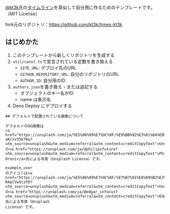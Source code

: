 [@kt3k](https://github.com/kt3k)氏の[タイムライン](https://times.kt3k.org/)を真似して自分用に作るためのテンプレートです。
（MIT License）

fork元のリポジトリ：https://github.com/kt3k/times-kt3k

## はじめかた

1. このテンプレートから新しくリポジトリを生成する
1. `util/const.ts`で宣言されている定数を書き換える
   - `SITE_URL`: デプロイ先のURL
   - `GITHUB_REPOSITORY_URL`: 自分のリポジトリのURL
   - `AUTHOR_ID`: 自分用のID
1. `authors.json`を書き換え・または追記する
   - オブジェクトのキー名がID
   - name は表示名
1. Deno Deploy にデプロイする

```
## デフォルトで配置されている画像について

デフォルトのOG画像は
<a href="https://unsplash.com/ja/%E5%86%99%E7%9C%9F/%E9%BB%92%E3%81%84%E8%83%8C%E6%99%AF%E3%81%AB%E8%B5%A4%E3%81%84%E6%B6%B2%E4%BD%93%E3%81%8C%E6%B8%A6%E5%B7%BB%E3%81%8F-aKrxv35kTKw?utm_source=unsplash&utm_medium=referral&utm_content=creditCopyText">Unsplash</a>の<a href="https://unsplash.com/ja/@philipsfuture?utm_source=unsplash&utm_medium=referral&utm_content=creditCopyText">Philip
Oroni</a>氏による写真（Unsplash License）です。

example_user
のアイコンは<a href="https://unsplash.com/ja/%E5%86%99%E7%9C%9F/%E7%B7%91%E8%89%B2%E3%81%AE%E7%9B%AE%E3%82%92%E3%81%97%E3%81%9F%E7%8C%AB%E3%81%AE%E6%8E%A5%E5%86%99-R4pCVw5tzF0?utm_source=unsplash&utm_medium=referral&utm_content=creditCopyText">Unsplash</a>の<a href="https://unsplash.com/ja/@edgar_infocus?utm_source=unsplash&utm_medium=referral&utm_content=creditCopyText">Edgar.infocus</a>氏による写真（Unsplash
License）です。
```
